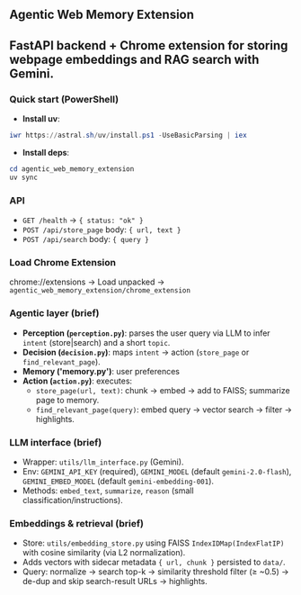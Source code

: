 ## Agentic Web Memory Extension

## FastAPI backend + Chrome extension for storing webpage embeddings and RAG search with Gemini.

### Quick start (PowerShell)
- **Install uv**:
```powershell
iwr https://astral.sh/uv/install.ps1 -UseBasicParsing | iex
```
- **Install deps**:
```powershell
cd agentic_web_memory_extension
uv sync
```

### API
- `GET /health` → `{ status: "ok" }`
- `POST /api/store_page` body: `{ url, text }`
- `POST /api/search` body: `{ query }`

### Load Chrome Extension
chrome://extensions → Load unpacked → `agentic_web_memory_extension/chrome_extension`

### Agentic layer (brief)
- **Perception (`perception.py`)**: parses the user query via LLM to infer `intent` (store|search) and a short `topic`.
- **Decision (`decision.py`)**: maps `intent` → action (`store_page` or `find_relevant_page`).
- **Memory ('memory.py')**: user preferences
- **Action (`action.py`)**: executes:
  - `store_page(url, text)`: chunk → embed → add to FAISS; summarize page to memory.
  - `find_relevant_page(query)`: embed query → vector search → filter → highlights.
    

### LLM interface (brief)
- Wrapper: `utils/llm_interface.py` (Gemini).
- Env: `GEMINI_API_KEY` (required), `GEMINI_MODEL` (default `gemini-2.0-flash`), `GEMINI_EMBED_MODEL` (default `gemini-embedding-001`).
- Methods: `embed_text`, `summarize`, `reason` (small classification/instructions).

### Embeddings & retrieval (brief)
- Store: `utils/embedding_store.py` using FAISS `IndexIDMap(IndexFlatIP)` with cosine similarity (via L2 normalization).
- Adds vectors with sidecar metadata `{ url, chunk }` persisted to `data/`.
- Query: normalize → search top-k → similarity threshold filter (≥ ~0.5) → de-dup and skip search-result URLs → highlights.



